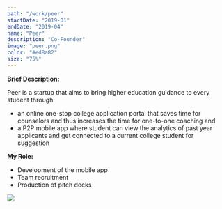 ```yaml
---
path: "/work/peer"
startDate: "2019-01"
endDate: "2019-04"
name: "Peer"
description: "Co-Founder"
image: "peer.png"
color: "#ed8a82"
size: "75%"
---
```

__Brief Description:__

Peer is a startup that aims to bring higher education guidance to every student through 
- an online one-stop college application portal that saves time for counselors and thus increases the time for one-to-one coaching and
- a P2P mobile app where student can view the analytics of past year applicants and get connected to a current college student for suggestion

__My Role:__

- Development of the mobile app
- Team recruitment
- Production of pitch decks

![](https://scontent-iad3-1.xx.fbcdn.net/v/t1.0-9/53795371_2294139840864203_4565662995719389184_o.jpg?_nc_cat=100&_nc_ht=scontent-iad3-1.xx&oh=4a535fa1a7d6cb3d5904dc7a8fb08608&oe=5CDD6FC5)